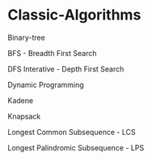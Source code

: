 # Classic-Algorithms

Binary-tree

  BFS             - Breadth First Search
  
  DFS Interative  - Depth First Search
  

Dynamic Programming

  Kadene
  
  Knapsack
  
  Longest Common Subsequence      - LCS
  
  Longest Palindromic Subsequence - LPS
  

